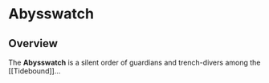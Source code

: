 # Abysswatch

## Overview
The **Abysswatch** is a silent order of guardians and trench-divers among the [[Tidebound]]...